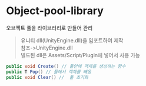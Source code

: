 # Object-pool-library
오브젝트 풀을 라이브러리로 만들어 관리

> 유니티 dll(UnityEngine.dll)을 임포트하여 제작<br>
> 참조->UnityEngine.dll <br>
> 빌드된 dll은 Assets/Script/Plugin에 넣어서 사용 가능

```cs
public void Create() // 풀안에 객체를 생성하는 함수
public T Pop() // 풀에서 객체를 빼옴
public void Clear() //  풀 초기화
```
